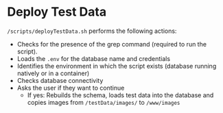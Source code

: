# Deploy Test Data

`/scripts/deployTestData.sh` performs the following actions:
- Checks for the presence of the grep command (required to run the script).
- Loads the `.env` for the database name and credentials
- Identifies the environment in which the script exists (database running natively or in a container)
- Checks database connectivity
- Asks the user if they want to continue
  - If yes: Rebuilds the schema, loads test data into the database and copies images from `/testData/images/` to `/www/images`
